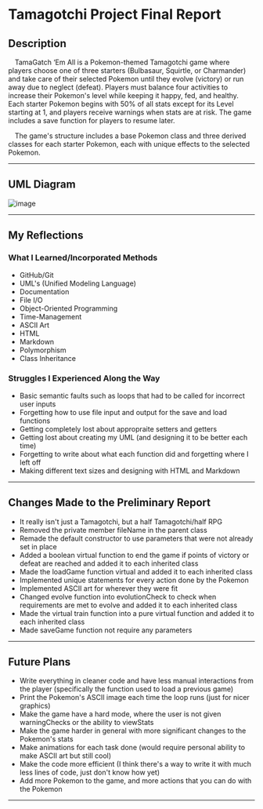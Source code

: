 # Tamagotchi Project Final Report

## **Description**

&ensp;&thinsp; TamaGatch ‘Em All is a Pokemon-themed Tamagotchi game where players choose one of three starters (Bulbasaur, Squirtle, or Charmander) and take care of their selected Pokemon until they evolve (victory) or run away due to neglect (defeat). Players must balance four activities to increase their Pokemon's level while keeping it happy, fed, and healthy. Each starter Pokemon begins with 50% of all stats except for its Level starting at 1, and players receive warnings when stats are at risk. The game includes a save function for players to resume later. 

&ensp;&thinsp; The game's structure includes a base Pokemon class and three derived classes for each starter Pokemon, each with unique effects to the selected Pokemon.

-------------------------------------------------------

## **UML Diagram**

![image](https://user-images.githubusercontent.com/114624617/235322906-5ebb02e7-0c48-4a19-be8f-427e4dd81478.png)

---

## **My Reflections**

### **What I Learned/Incorporated Methods**

- GitHub/Git
- UML's (Unified Modeling Language)
- Documentation
- File I/O
- Object-Oriented Programming
- Time-Management
- ASCII Art
- HTML
- Markdown
- Polymorphism
- Class Inheritance

### **Struggles I Experienced Along the Way**

- Basic semantic faults such as loops that had to be called for incorrect user inputs
- Forgetting how to use file input and output for the save and load functions
- Getting completely lost about appropraite setters and getters
- Getting lost about creating my UML (and designing it to be better each time)
- Forgetting to write about what each function did and forgetting where I left off
- Making different text sizes and designing with HTML and Markdown

---

## **Changes Made to the Preliminary Report**

- It really isn't just a Tamagotchi, but a half Tamagotchi/half RPG
- Removed the private member fileName in the parent class
- Remade the default constructor to use parameters that were not already set in place
- Added a boolean virtual function to end the game if points of victory or defeat are reached and added it to each inherited class
- Made the loadGame function virtual and added it to each inherited class
- Implemented unique statements for every action done by the Pokemon
- Implemented ASCII art for wherever they were fit
- Changed evolve function into evolutionCheck to check when requirements are met to evolve and added it to each inherited class
- Made the virtual train function into a pure virtual function and added it to each inherited class
- Made saveGame function not require any parameters

---

## **Future Plans**

- Write everything in cleaner code and have less manual interactions from the player (specifically the function used to load a previous game)
- Print the Pokemon's ASCII image each time the loop runs (just for nicer graphics)
- Make the game have a hard mode, where the user is not given warningChecks or the ability to viewStats
- Make the game harder in general with more significant changes to the Pokemon's stats
- Make animations for each task done (would require personal ability to make ASCII art but still cool)
- Make the code more efficient (I think there's a way to write it with much less lines of code, just don't know how yet)
- Add more Pokemon to the game, and more actions that you can do with the Pokemon

---
